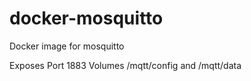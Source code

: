 docker-mosquitto
================

Docker image for mosquitto


Exposes Port 1883
Volumes /mqtt/config and /mqtt/data

